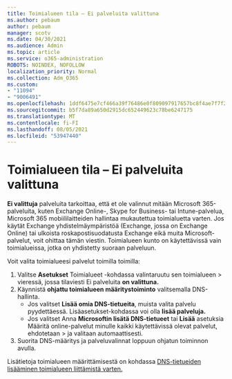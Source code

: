 ```yaml
---
title: Toimialueen tila – Ei palveluita valittuna
ms.author: pebaum
author: pebaum
manager: scotv
ms.date: 04/30/2021
ms.audience: Admin
ms.topic: article
ms.service: o365-administration
ROBOTS: NOINDEX, NOFOLLOW
localization_priority: Normal
ms.collection: Adm_O365
ms.custom:
- "11094"
- "9006491"
ms.openlocfilehash: 1ddf6475e7cf466a39f76486e0f809097917657bc8f4ae7f7f2b516657308f39
ms.sourcegitcommit: b5f7da89a650d2915dc652449623c78be6247175
ms.translationtype: MT
ms.contentlocale: fi-FI
ms.lasthandoff: 08/05/2021
ms.locfileid: "53947440"
---
```

# <a name="domain-status---no-services-selected"></a>Toimialueen tila – Ei palveluita valittuna

**Ei valittuja** palveluita tarkoittaa, että et ole valinnut mitään Microsoft 365-palveluita, kuten Exchange Online-, Skype for Business- tai Intune-palvelua, Microsoft 365 mobiililaitteiden hallintaa mukautettua toimialuetta varten. Jos käytät Exchange yhdistelmäympäristöä (Exchange, jossa on Exchange Online) tai ulkoista roskapostisuodatusta Exchange eikä muita Microsoft-palvelut, voit ohittaa tämän viestin. Toimialueen kunto on käytettävissä vain toimialueissa, jotka on yhdistetty suoraan palveluun.

Voit valita toimialueesi palvelut toimilla toimilla:

1. Valitse **Asetukset** Toimialueet -kohdassa valintaruutu sen toimialueen  >  [](https://admin.microsoft.com/Adminportal/Home)vieressä, jossa tilaviesti Ei palveluita **on valittuna.**
1. Käynnistä **ohjattu toimialueen määritystoiminto** valitsemalla DNS-hallinta.
    - Jos valitset **Lisää omia DNS-tietueita**, muista valita palvelu pyydettäessä. Lisäasetukset-kohdassa voi olla **lisää palveluja.**
    - Jos valitset Anna **Microsoftin lisätä DNS-tietueet** tai **Lisää** asetuksia Määritä online-palvelut minulle kaikki käytettävissä olevat palvelut, ehdotetaan  >   ja valitaan automaattisesti.
1. Suorita DNS-määritys ja palveluvalinnat loppuun ohjatun toiminnon avulla.
 
Lisätietoja toimialueen määrittämisestä on kohdassa [DNS-tietueiden lisääminen toimialueen liittämistä varten.](/microsoft-365/admin/get-help-with-domains/create-dns-records-at-any-dns-hosting-provider)

